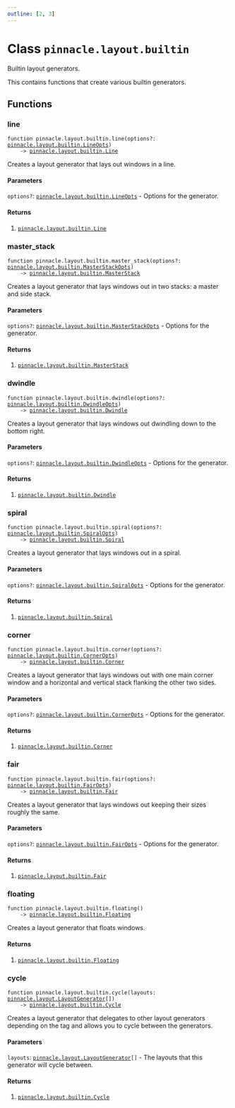 ```yaml
---
outline: [2, 3]
---
```


# Class `pinnacle.layout.builtin`


Builtin layout generators.

This contains functions that create various builtin generators.



## Functions

### <Badge type="function" text="function" /> line

<div class="language-lua"><pre><code>function pinnacle.layout.builtin.line(options?: <a href="/lua-reference/main/classes/pinnacle.layout.builtin.LineOpts">pinnacle.layout.builtin.LineOpts</a>)
    -> <a href="/lua-reference/main/classes/pinnacle.layout.builtin.Line">pinnacle.layout.builtin.Line</a></code></pre></div>

Creates a layout generator that lays out windows in a line.



#### Parameters

`options?`: <code><a href="/lua-reference/main/classes/pinnacle.layout.builtin.LineOpts">pinnacle.layout.builtin.LineOpts</a></code> - Options for the generator.



#### Returns

1. <code><a href="/lua-reference/main/classes/pinnacle.layout.builtin.Line">pinnacle.layout.builtin.Line</a></code>




### <Badge type="function" text="function" /> master_stack

<div class="language-lua"><pre><code>function pinnacle.layout.builtin.master_stack(options?: <a href="/lua-reference/main/classes/pinnacle.layout.builtin.MasterStackOpts">pinnacle.layout.builtin.MasterStackOpts</a>)
    -> <a href="/lua-reference/main/classes/pinnacle.layout.builtin.MasterStack">pinnacle.layout.builtin.MasterStack</a></code></pre></div>

Creates a layout generator that lays windows out in two stacks: a master and side stack.


#### Parameters

`options?`: <code><a href="/lua-reference/main/classes/pinnacle.layout.builtin.MasterStackOpts">pinnacle.layout.builtin.MasterStackOpts</a></code> - Options for the generator.



#### Returns

1. <code><a href="/lua-reference/main/classes/pinnacle.layout.builtin.MasterStack">pinnacle.layout.builtin.MasterStack</a></code>




### <Badge type="function" text="function" /> dwindle

<div class="language-lua"><pre><code>function pinnacle.layout.builtin.dwindle(options?: <a href="/lua-reference/main/classes/pinnacle.layout.builtin.DwindleOpts">pinnacle.layout.builtin.DwindleOpts</a>)
    -> <a href="/lua-reference/main/classes/pinnacle.layout.builtin.Dwindle">pinnacle.layout.builtin.Dwindle</a></code></pre></div>

Creates a layout generator that lays windows out dwindling down to the bottom right.



#### Parameters

`options?`: <code><a href="/lua-reference/main/classes/pinnacle.layout.builtin.DwindleOpts">pinnacle.layout.builtin.DwindleOpts</a></code> - Options for the generator.



#### Returns

1. <code><a href="/lua-reference/main/classes/pinnacle.layout.builtin.Dwindle">pinnacle.layout.builtin.Dwindle</a></code>




### <Badge type="function" text="function" /> spiral

<div class="language-lua"><pre><code>function pinnacle.layout.builtin.spiral(options?: <a href="/lua-reference/main/classes/pinnacle.layout.builtin.SpiralOpts">pinnacle.layout.builtin.SpiralOpts</a>)
    -> <a href="/lua-reference/main/classes/pinnacle.layout.builtin.Spiral">pinnacle.layout.builtin.Spiral</a></code></pre></div>

Creates a layout generator that lays windows out in a spiral.



#### Parameters

`options?`: <code><a href="/lua-reference/main/classes/pinnacle.layout.builtin.SpiralOpts">pinnacle.layout.builtin.SpiralOpts</a></code> - Options for the generator.



#### Returns

1. <code><a href="/lua-reference/main/classes/pinnacle.layout.builtin.Spiral">pinnacle.layout.builtin.Spiral</a></code>




### <Badge type="function" text="function" /> corner

<div class="language-lua"><pre><code>function pinnacle.layout.builtin.corner(options?: <a href="/lua-reference/main/classes/pinnacle.layout.builtin.CornerOpts">pinnacle.layout.builtin.CornerOpts</a>)
    -> <a href="/lua-reference/main/classes/pinnacle.layout.builtin.Corner">pinnacle.layout.builtin.Corner</a></code></pre></div>

Creates a layout generator that lays windows out with one main corner window and
a horizontal and vertical stack flanking the other two sides.



#### Parameters

`options?`: <code><a href="/lua-reference/main/classes/pinnacle.layout.builtin.CornerOpts">pinnacle.layout.builtin.CornerOpts</a></code> - Options for the generator.



#### Returns

1. <code><a href="/lua-reference/main/classes/pinnacle.layout.builtin.Corner">pinnacle.layout.builtin.Corner</a></code>




### <Badge type="function" text="function" /> fair

<div class="language-lua"><pre><code>function pinnacle.layout.builtin.fair(options?: <a href="/lua-reference/main/classes/pinnacle.layout.builtin.FairOpts">pinnacle.layout.builtin.FairOpts</a>)
    -> <a href="/lua-reference/main/classes/pinnacle.layout.builtin.Fair">pinnacle.layout.builtin.Fair</a></code></pre></div>

Creates a layout generator that lays windows out keeping their sizes roughly the same.



#### Parameters

`options?`: <code><a href="/lua-reference/main/classes/pinnacle.layout.builtin.FairOpts">pinnacle.layout.builtin.FairOpts</a></code> - Options for the generator.



#### Returns

1. <code><a href="/lua-reference/main/classes/pinnacle.layout.builtin.Fair">pinnacle.layout.builtin.Fair</a></code>




### <Badge type="function" text="function" /> floating

<div class="language-lua"><pre><code>function pinnacle.layout.builtin.floating()
    -> <a href="/lua-reference/main/classes/pinnacle.layout.builtin.Floating">pinnacle.layout.builtin.Floating</a></code></pre></div>

Creates a layout generator that floats windows.




#### Returns

1. <code><a href="/lua-reference/main/classes/pinnacle.layout.builtin.Floating">pinnacle.layout.builtin.Floating</a></code>




### <Badge type="function" text="function" /> cycle

<div class="language-lua"><pre><code>function pinnacle.layout.builtin.cycle(layouts: <a href="/lua-reference/main/classes/pinnacle.layout.LayoutGenerator">pinnacle.layout.LayoutGenerator</a>[])
    -> <a href="/lua-reference/main/classes/pinnacle.layout.builtin.Cycle">pinnacle.layout.builtin.Cycle</a></code></pre></div>

Creates a layout generator that delegates to other layout generators depending on the tag
and allows you to cycle between the generators.



#### Parameters

`layouts`: <code><a href="/lua-reference/main/classes/pinnacle.layout.LayoutGenerator">pinnacle.layout.LayoutGenerator</a>[]</code> - The layouts that this generator will cycle between.



#### Returns

1. <code><a href="/lua-reference/main/classes/pinnacle.layout.builtin.Cycle">pinnacle.layout.builtin.Cycle</a></code>



